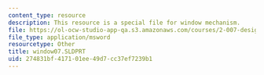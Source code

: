 ```yaml
---
content_type: resource
description: This resource is a special file for window mechanism.
file: https://ol-ocw-studio-app-qa.s3.amazonaws.com/courses/2-007-design-and-manufacturing-i-spring-2009/274831bf417101ee49d7cc37ef7239b1_window07.SLDPRT
file_type: application/msword
resourcetype: Other
title: window07.SLDPRT
uid: 274831bf-4171-01ee-49d7-cc37ef7239b1
---
```

